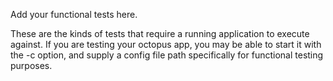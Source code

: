 Add your functional tests here.

These are the kinds of tests that require a running application to execute against.  If you are testing your
octopus app, you may be able to start it with the -c option, and supply a config file path specifically for
functional testing purposes.